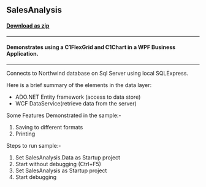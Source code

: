 ## SalesAnalysis
#### [Download as zip](https://grapecity.github.io/DownGit/#/home?url=https://github.com/GrapeCity/ComponentOne-WPF-Samples/tree/master/NET_4.5.2/C1.WPF.FlexGrid/CS/SalesAnalysis)
____
#### Demonstrates using a C1FlexGrid and C1Chart in a WPF Business Application.
____
Connects to Northwind database on Sql Server using local SQLExpress.

Here is a brief summary of the elements in the data layer:

* ADO.NET Entity framework (access to data store)
* WCF DataService(retrieve data from the server)

Some Features Demonstrated in the sample:-

1) Saving to different formats
2) Printing

Steps to run sample:-

1) Set SalesAnalysis.Data as Startup project
2) Start without debugging (Ctrl+F5)
3) Set SalesAnalysis as Startup project
4) Start debugging

